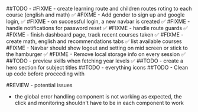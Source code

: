##TODO - 
#FIXME - create learning route and children routes roting to each course (english and math) ✅
#FIXME -  Add gender to sign up and google login, ✅
#FIXME - on successful login, a new navbar is created ✅
#FIXME - handle notifications for password reset ✅
#FIXME - handle route guards ✅
#FIXME - finish dashboard page, track recent courses taken ✅
#FIXME - create math, english and recommendations tabs ✅
list available courses 
#FIXME - Navbar should show logout and setting on mid screen or stick to the hamburger ✅
#FIXME - Remove local storage info on every session ✅
##TODO - preview skills when fetching year levels ✅
##TODO - create a hero section for subject titles
##TODO - everything icons
##TODO - Clean up code before proceeding with
<!-- ##TODO - everything icons -->


#REVIEW - potential issues
- the global error handling component is not working as expected, the click and monitoring shouldn't have to be in each component to work